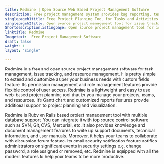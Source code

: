 ```yaml
---
title: Redmine | Open Source Web Based Project Management Software
description: Free project management system provides bug reporting, team management, and knowledge management features. It also provides Gantt chart and customized reports.  
singlepageh1title: Free Project Planning Tool for Tasks and Activities Tracking
singlepageh2title: Open source project management tool for issue tracking, task and knowledge management. It supports seamless integration with Git, SVN, CVS and Mercurial.
Shortdescriptionlistingpage: Open source project management tool for issue tracking, task and knowledge management. It supports seamless integration with Git, SVN, CVS and Mercurial.
linktitle: Redmine
Imagetext:  Free Project Management Software 
draft: false
weight: 1
layout: "single"

---
```


Redmine is a free and open source project management software for task management, issue tracking, and resource management. It is pretty simple to extend and customize as per your business needs with custom fields feature. Its permission management and role management features provide flexible control of user access. Redmine is a lightweight and easy to use web-based project planning tool that let you manage your projects, teams, and resources. It’s Gantt chart and customized reports features provide additional support to project planning and visualization.

Redmine is Ruby on Rails based project management tool with multiple database support. You can integrate it with top source control software such as SVN, Git, CVS, Mercurial, etc. It also provides knowledge and document management features to write up support documents, technical information, and user manuals. Moreover, it helps your teams to collaborate with discussion forum feature. Its email security notification feature notifies administrators on significant events in security settings e.g. change password, a role assigned or removed, etc. Redmine is equipped with all the modern features to help your teams to be more productive.